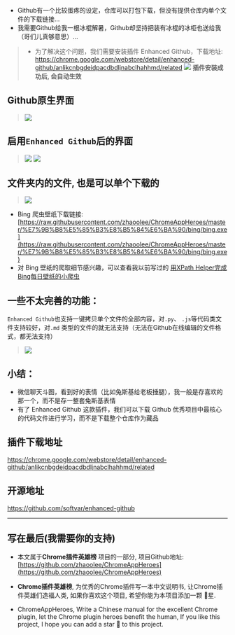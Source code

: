 - Github有一个比较蛋疼的设定，仓库可以打包下载，但没有提供仓库内单个文件的下载链接...
- 我需要Github给我一根冰棍解暑，Github却坚持把装有冰棍的冰柜也送给我（哥们儿真够意思）...

> - 为了解决这个问题，我们需要安装插件 Enhanced Github，下载地址: https://chrome.google.com/webstore/detail/enhanced-github/anlikcnbgdeidpacdbdljnabclhahhmd/related
> ![](https://v2fy.com/asset/018_enhanced_github/3c77583d5b074826978147e5b2e8285f.png)
> **插件安装成功后, 会自动生效**

## Github原生界面
> ![](https://v2fy.com/asset/018_enhanced_github/4cba402b72db41649c221709bae876fd.png)

## 启用`Enhanced Github`后的界面
> ![](https://v2fy.com/asset/018_enhanced_github/ff295aa9c35e421e8f77ce4dc6cc90c3.png)
> ![](https://v2fy.com/asset/018_enhanced_github/d745e63736124039b7537d7771748492.png)

## 文件夹内的文件, 也是可以单个下载的
> ![](https://v2fy.com/asset/018_enhanced_github/d16de18594b24c9c98eac1a74e58eaa8.png)
- Bing 爬虫壁纸下载链接: [https://raw.githubusercontent.com/zhaoolee/ChromeAppHeroes/master/%E7%9B%B8%E5%85%B3%E8%B5%84%E6%BA%90/bing/bing.exe](https://raw.githubusercontent.com/zhaoolee/ChromeAppHeroes/master/%E7%9B%B8%E5%85%B3%E8%B5%84%E6%BA%90/bing/bing.exe) 
- 对 Bing 壁纸的爬取细节感兴趣，可以查看我以前写过的 [用XPath Helper完成Bing每日壁纸的小爬虫](https://www.jianshu.com/p/de56618b47d8)

## 一些不太完善的功能：
`Enhanced Github`也支持一键拷贝单个文件的全部内容，对`.py`、 `.js`等代码类文件支持较好，对`.md` 类型的文件的就无法支持（无法在Github在线编辑的文件格式，都无法支持）
> ![](https://v2fy.com/asset/018_enhanced_github/87ceec9be9db41bd9e381092b108a52a.gif)

## 小结：
- 微信聊天斗图，看到好的表情（比如兔斯基给老板捶腿），我一般是存喜欢的那一个，而不是存一整套兔斯基表情
- 有了 Enhanced Github 这款插件，我们可以下载 Github 优秀项目中最核心的代码文件进行学习，而不是下载整个仓库作为藏品



## 插件下载地址

https://chrome.google.com/webstore/detail/enhanced-github/anlikcnbgdeidpacdbdljnabclhahhmd/related

## 开源地址

https://github.com/softvar/enhanced-github

---

## 写在最后(我需要你的支持)
- 本文属于**Chrome插件英雄榜** 项目的一部分, 项目Github地址: [https://github.com/zhaoolee/ChromeAppHeroes](https://github.com/zhaoolee/ChromeAppHeroes)

- **Chrome插件英雄榜**, 为优秀的Chrome插件写一本中文说明书, 让Chrome插件英雄们造福人类, 如果你喜欢这个项目, 希望你能为本项目添加一颗 🌟星.

- ChromeAppHeroes, Write a Chinese manual for the excellent Chrome plugin, let the Chrome plugin heroes benefit the human, If you like this project, I hope you can add a star 🌟 to this project.




